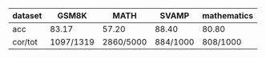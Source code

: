 |dataset|GSM8K|MATH|SVAMP|mathematics|
|--|--|--|--|--|
|acc|83.17|57.20|88.40|80.80|
|cor/tot|1097/1319|2860/5000|884/1000|808/1000|
